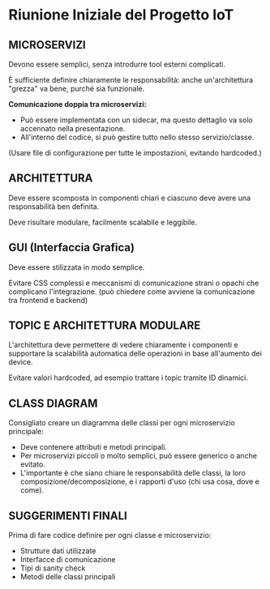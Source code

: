 # Riunione Iniziale del Progetto IoT

## MICROSERVIZI

Devono essere semplici, senza introdurre tool esterni complicati.

È sufficiente definire chiaramente le responsabilità: anche un'architettura "grezza" va bene, purché sia funzionale.

**Comunicazione doppia tra microservizi:**

- Può essere implementata con un sidecar, ma questo dettaglio va solo accennato nella presentazione.
- All'interno del codice, si può gestire tutto nello stesso servizio/classe.

(Usare file di configurazione per tutte le impostazioni, evitando hardcoded.)

## ARCHITETTURA

Deve essere scomposta in componenti chiari e ciascuno deve avere una responsabilità ben definita.

Deve risultare modulare, facilmente scalabile e leggibile.

## GUI (Interfaccia Grafica)

Deve essere stilizzata in modo semplice.

Evitare CSS complessi e meccanismi di comunicazione strani o opachi che complicano l'integrazione. (può chiedere come avviene la comunicazione tra frontend e backend)

## TOPIC E ARCHITETTURA MODULARE

L'architettura deve permettere di vedere chiaramente i componenti e supportare la scalabilità automatica delle operazioni in base all'aumento dei device.

Evitare valori hardcoded, ad esempio trattare i topic tramite ID dinamici.

## CLASS DIAGRAM

Consigliato creare un diagramma delle classi per ogni microservizio principale:

- Deve contenere attributi e metodi principali.
- Per microservizi piccoli o molto semplici, può essere generico o anche evitato.
- L'importante è che siano chiare le responsabilità delle classi, la loro composizione/decomposizione, e i rapporti d'uso (chi usa cosa, dove e come).

## SUGGERIMENTI FINALI

Prima di fare codice definire per ogni classe e microservizio:

- Strutture dati utilizzate
- Interfacce di comunicazione
- Tipi di sanity check
- Metodi delle classi principali
